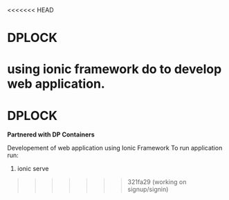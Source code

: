 <<<<<<< HEAD
# DPLOCK 
using ionic framework do to develop web application.
=======
# DPLOCK

**Partnered with DP Containers**

Developement of web application using Ionic Framework
To run application run: 
1. ionic serve

>>>>>>> 321fa29 (working on signup/signin)
